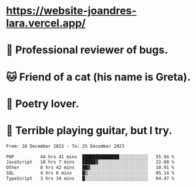 # https://website-joandres-lara.vercel.app/
# 🐛 Professional reviewer of bugs.
# 🐱 Friend of a cat (his name is Greta).
# 📜 Poetry lover.
# 🎸 Terrible playing guitar, but I try.

<!--START_SECTION:waka-->

```txt
From: 18 December 2023 - To: 25 December 2023

PHP          44 hrs 41 mins  ██████████████░░░░░░░░░░░   55.94 %
JavaScript   18 hrs 7 mins   █████▓░░░░░░░░░░░░░░░░░░░   22.68 %
Other        8 hrs 42 mins   ██▓░░░░░░░░░░░░░░░░░░░░░░   10.91 %
SQL          4 hrs 6 mins    █▒░░░░░░░░░░░░░░░░░░░░░░░   05.14 %
TypeScript   3 hrs 34 mins   █░░░░░░░░░░░░░░░░░░░░░░░░   04.47 %
```

<!--END_SECTION:waka-->

